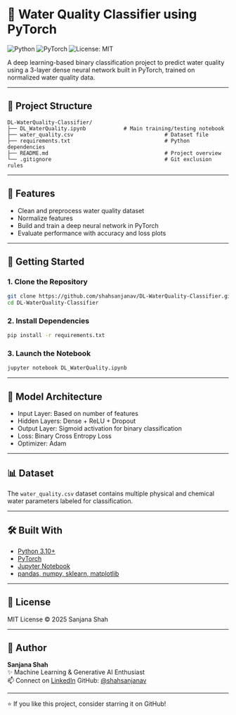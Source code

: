# 🌊 Water Quality Classifier using PyTorch

![Python](https://img.shields.io/badge/Python-3.10-blue?logo=python)
![PyTorch](https://img.shields.io/badge/PyTorch-2.0+-red?logo=pytorch)
![License: MIT](https://img.shields.io/badge/License-MIT-yellow.svg)

A deep learning-based binary classification project to predict water quality using a 3-layer dense neural network built in PyTorch, trained on normalized water quality data.

---

## 📁 Project Structure

```
DL-WaterQuality-Classifier/
├── DL_WaterQuality.ipynb  	         # Main training/testing notebook
├── water_quality.csv                             # Dataset file
├── requirements.txt                              # Python dependencies
├── README.md                                     # Project overview
└── .gitignore                                    # Git exclusion rules
```

---

## 📌 Features
- Clean and preprocess water quality dataset
- Normalize features
- Build and train a deep neural network in PyTorch
- Evaluate performance with accuracy and loss plots

---

## 🚀 Getting Started

### 1. Clone the Repository
```bash
git clone https://github.com/shahsanjanav/DL-WaterQuality-Classifier.git
cd DL-WaterQuality-Classifier
```

### 2. Install Dependencies
```bash
pip install -r requirements.txt
```

### 3. Launch the Notebook
```bash
jupyter notebook DL_WaterQuality.ipynb
```

---

## 🧠 Model Architecture
- Input Layer: Based on number of features
- Hidden Layers: Dense + ReLU + Dropout
- Output Layer: Sigmoid activation for binary classification
- Loss: Binary Cross Entropy Loss
- Optimizer: Adam

---

## 📊 Dataset
The `water_quality.csv` dataset contains multiple physical and chemical water parameters labeled for classification.

---

## 🛠 Built With
- [Python 3.10+](https://www.python.org/)
- [PyTorch](https://pytorch.org/)
- [Jupyter Notebook](https://jupyter.org/)
- [pandas, numpy, sklearn, matplotlib](https://pypi.org/)

---

## 📄 License
MIT License © 2025 Sanjana Shah

---

## 👤 Author

**Sanjana Shah**  
✨ Machine Learning & Generative AI Enthusiast  
📫 Connect on [LinkedIn](https://www.linkedin.com/in/sanjanavshah)
GitHub: [@shahsanjanav](https://github.com/shahsanjanav)

---

⭐ If you like this project, consider starring it on GitHub!
